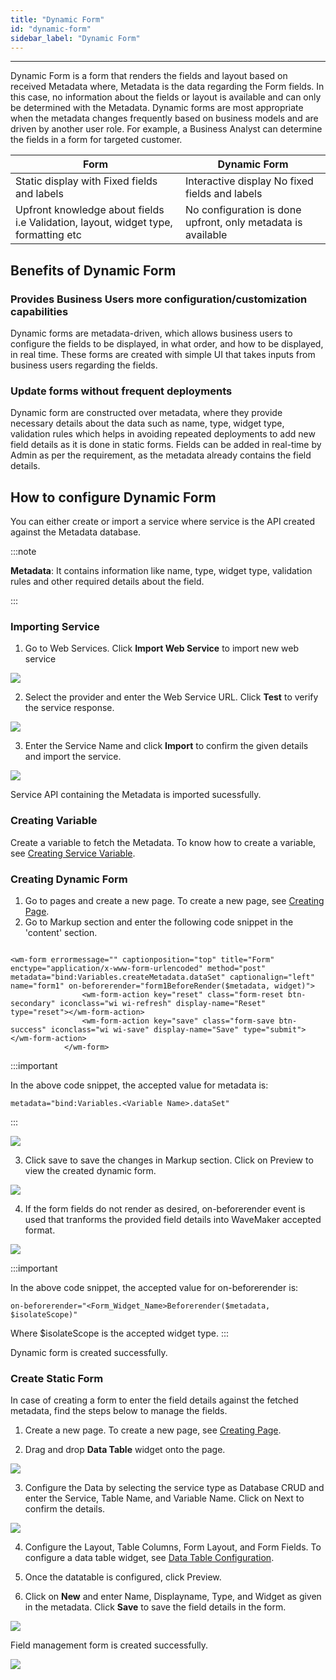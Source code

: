 ```yaml
---
title: "Dynamic Form"
id: "dynamic-form"
sidebar_label: "Dynamic Form"
---
```

---

Dynamic Form is a form that renders the fields and layout based on received Metadata where, Metadata is the data regarding the Form fields. In this case, no information about the fields or layout is available and can only be determined with the Metadata. Dynamic forms are most appropriate when the metadata changes frequently based on business models and are driven by another user role. For example, a Business Analyst can determine the fields in a form for targeted customer.

|   Form   |   Dynamic Form   |
|--------|----------|
| Static display with Fixed fields and labels | Interactive display No fixed fields and labels |
| Upfront knowledge about fields i.e Validation, layout, widget type, formatting etc | No configuration is done upfront, only metadata is available |

## Benefits of Dynamic Form

### Provides Business Users more configuration/customization capabilities

Dynamic forms are metadata-driven, which allows business users to configure the fields to be displayed, in what order, and how to be displayed, in real time. These forms are created with simple UI that takes inputs from business users regarding the fields.

### Update forms without frequent deployments

Dynamic form are constructed over metadata, where they provide necessary details about the data such as name, type, widget type, validation rules which helps in avoiding repeated deployments to add new field details as it is done in static forms. Fields can be added in real-time by Admin as per the requirement, as the metadata already contains the field details.

## How to configure Dynamic Form

You can either create or import a service where service is the API created against the Metadata database.

:::note

**Metadata**: It contains information like name, type, widget type, validation rules and other required details about the field.

:::

### Importing Service

1. Go to Web Services. Click **Import Web Service** to import new web service

[![](/learn/assets/import-newwebservice-dynamicform.png)](/learn/assets/import-newwebservice-dynamicform.png)


2. Select the provider and enter the Web Service URL. Click **Test** to verify the service response.

[![](/learn/assets/confirm-importedservicedetails-dynamicform.png)](/learn/assets/confirm-importedservicedetails-dynamicform.png)


3. Enter the Service Name and click **Import** to confirm the given details and import the service.

[![](/learn/assets/import-webservice-dynamicform.png)](/learn/assets/import-webservice-dynamicform.png)

Service API containing the Metadata is imported sucessfully.

### Creating Variable

Create a variable to fetch the Metadata. To know how to create a variable, see [Creating Service Variable](https://docs.wavemaker.com/learn/app-development/variables/web-service#how-to-create-a-service-variable).

### Creating Dynamic Form

1. Go to pages and create a new page. To create a new page, see [Creating Page](https://docs.wavemaker.com/learn/app-development/ui-design/page-creation).
2. Go to Markup section and enter the following code snippet in the 'content' section.

```markup

<wm-form errormessage="" captionposition="top" title="Form" enctype="application/x-www-form-urlencoded" method="post" metadata="bind:Variables.createMetadata.dataSet" captionalign="left" name="form1" on-beforerender="form1BeforeRender($metadata, widget)">
                <wm-form-action key="reset" class="form-reset btn-secondary" iconclass="wi wi-refresh" display-name="Reset" type="reset"></wm-form-action>
                <wm-form-action key="save" class="form-save btn-success" iconclass="wi wi-save" display-name="Save" type="submit"></wm-form-action>
            </wm-form>

```

:::important

In the above code snippet, the accepted value for metadata is: 

```markup
metadata="bind:Variables.<Variable Name>.dataSet"

```

:::

[![](/learn/assets/add-formcode-dynamicform.png)](/learn/assets/add-formcode-dynamicform.png)


3. Click save to save the changes in Markup section. Click on Preview to view the created dynamic form.

[![](/learn/assets/confirm-formcode-dynamicform.png)](/learn/assets/confirm-formcode-dynamicform.png)

4. If the form fields do not render as desired, on-beforerender event is used that tranforms the provided field details into WaveMaker accepted format.

[![](/learn/assets/add-formcode-onbeforerender-dynamicform.png)](/learn/assets/add-formcode-onbeforerender-dynamicform.png)

:::important

In the above code snippet, the accepted value for on-beforerender is:

```markup
on-beforerender="<Form_Widget_Name>Beforerender($metadata, $isolateScope)"
```

Where $isolateScope is the accepted widget type.
:::

Dynamic form is created successfully.

### Create Static Form

In case of creating a form to enter the field details against the fetched metadata, find the steps below to manage the fields.

1. Create a new page. To create a new page, see [Creating Page](https://docs.wavemaker.com/learn/app-development/ui-design/page-creation).

2. Drag and drop **Data Table** widget onto the page.

[![](/learn/assets/drop-datatable-dynamicform.png)](/learn/assets/drop-datatable-dynamicform.png)

3. Configure the Data by selecting the service type as Database CRUD and enter the Service, Table Name, and Variable Name. Click on Next to confirm the details.

[![](/learn/assets/configure-liveform-admindynamic.png)](/learn/assets/configure-liveform-admindynamic.png)

4. Configure the Layout, Table Columns, Form Layout, and Form Fields. To configure a data table widget, see [Data Table Configuration](https://docs.wavemaker.com/learn/app-development/widgets/datalive/datatable/data-table-basic-usage).

5. Once the datatable is configured, click Preview.

6. Click on **New** and enter Name, Displayname, Type, and Widget as given in the metadata. Click **Save** to save the field details in the form.

[![](/learn/assets/enter-field-adminform.png)](/learn/assets/enter-field-adminform.png)

Field management form is created successfully.

[![](/learn/assets/adminform-entry-dynamicform.png)](/learn/assets/adminform-entry-dynamicform.png)
